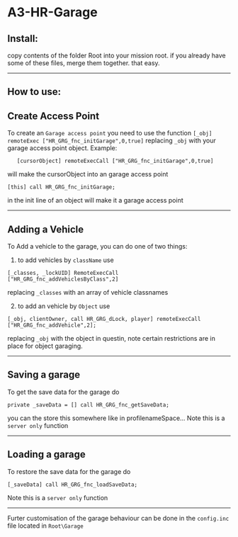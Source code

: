 # A3-HR-Garage

Install:
----------------------------------------------------------
copy contents of the folder Root into your mission root. if you already have some of these files, merge them together. that easy.

----------------------------------------------------------


How to use:
----------------------------------------------------------
   Create Access Point
----------------------------------------------------------
To create an ``Garage access point`` you need to use the function ``[_obj] remoteExec ["HR_GRG_fnc_initGarage",0,true]`` replacing ``_obj`` with your garage access point object.
Example:
```
   [cursorObject] remoteExecCall ["HR_GRG_fnc_initGarage",0,true]
```
will make the cursorObject into an garage access point

```
[this] call HR_GRG_fnc_initGarage;
```
in the init line of an object will make it a garage access point

----------------------------------------------------------
   Adding a Vehicle
----------------------------------------------------------
To Add a vehicle to the garage, you can do one of two things:
  1)  to add vehicles by `className` use 
```
[_classes, _lockUID] RemoteExecCall ["HR_GRG_fnc_addVehiclesByClass",2]
```
replacing ``_classes`` with an array of vehicle classnames

  2)  to add an vehicle by `Object` use 
```
[_obj, clientOwner, call HR_GRG_dLock, player] remoteExecCall ["HR_GRG_fnc_addVehicle",2];
```
replacing ``_obj`` with the object in questin, note certain restrictions are in place for object garaging.

----------------------------------------------------------
   Saving a garage
----------------------------------------------------------
To get the save data for the garage do 
```
private _saveData = [] call HR_GRG_fnc_getSaveData;
``` 
you can the store this somewhere like in profilenameSpace...
Note this is a ``server only`` function

----------------------------------------------------------
   Loading a garage
----------------------------------------------------------
To restore the save data for the garage do 
```
[_saveData] call HR_GRG_fnc_loadSaveData;
```
Note this is a ``server only`` function

----------------------------------------------------------

Furter customisation of the garage behaviour can be done in the ``config.inc`` file located in ``Root\Garage``
